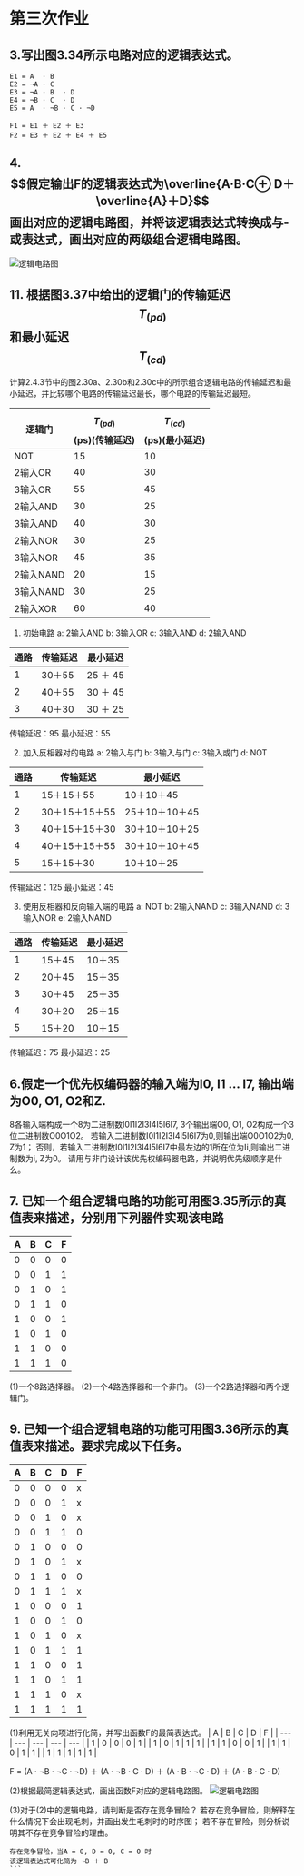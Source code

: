 # 第三次作业

## 3.写出图3.34所示电路对应的逻辑表达式。
```
E1 = A  · B
E2 = ¬A · C
E3 = ¬A · B  · D
E4 = ¬B · C  · D
E5 = A  · ¬B · C · ¬D

F1 = E1 ＋ E2 ＋ E3
F2 = E3 ＋ E2 ＋ E4 ＋ E5
```

## 4. $$假定输出F的逻辑表达式为\overline{A·B·C⊕ D＋\overline{A}＋D}$$画出对应的逻辑电路图，并将该逻辑表达式转换成与-或表达式，画出对应的两级组合逻辑电路图。
![逻辑电路图](/home/rongzi/Pictures/screenshot/24-03-24_22:34:32.png)

## 11. 根据图3.37中给出的逻辑门的传输延迟$$T_(pd)$$和最小延迟$$T_(cd)$$
计算2.4.3节中的图2.30a、2.30b和2.30c中的所示组合逻辑电路的传输延迟和最小延迟，并比较哪个电路的传输延迟最长，哪个电路的传输延迟最短。

| 逻辑门    | $$T_(pd)$$(ps)(传输延迟) | $$T_(cd)$$(ps)(最小延迟) |
| ---       | ---                      | ---                      |
| NOT       | 15                       | 10                       |
| 2输入OR   | 40                       | 30                       |
| 3输入OR   | 55                       | 45                       |
| 2输入AND  | 30                       | 25                       |
| 3输入AND  | 40                       | 30                       |
| 2输入NOR  | 30                       | 25                       |
| 3输入NOR  | 45                       | 35                       |
| 2输入NAND | 20                       | 15                       |
| 3输入NAND | 30                       | 25                       |
| 2输入XOR  | 60                       | 40                       |

1. 初始电路
a: 2输入AND
b: 3输入OR
c: 3输入AND
d: 2输入AND

| 通路 | 传输延迟 | 最小延迟 |
| ---  |   ---    |    ---   |
| 1    |  30＋55  | 25 ＋ 45 |
| 2    | 40＋55   | 30 ＋ 45 |
| 3    | 40＋30   | 30 ＋ 25 |
传输延迟：95
最小延迟：55

2. 加入反相器对的电路
a: 2输入与门
b: 3输入与门
c: 3输入或门
d: NOT

| 通路 | 传输延迟       | 最小延迟       |
| ---  | ---            | ---            |
| 1    | 15＋15＋55     | 10＋10＋45     |
| 2    | 30＋15＋15＋55 | 25＋10＋10＋45 |
| 3    | 40＋15＋15＋30 | 30＋10＋10＋25 |
| 4    | 40＋15＋15＋55 | 30＋10＋10＋45 |
| 5    | 15＋15＋30     | 10＋10＋25     |
传输延迟：125
最小延迟：45

3. 使用反相器和反向输入端的电路
a: NOT
b: 2输入NAND
c: 3输入NAND
d: 3输入NOR
e: 2输入NAND

| 通路 | 传输延迟 | 最小延迟 |
| ---  | ---      | ---      |
| 1    | 15＋45   | 10＋35   |
| 2    | 20＋45   | 15＋35   |
| 3    | 30＋45   | 25＋35   |
| 4    | 30＋20   | 25＋15   |
| 5    | 15＋20   | 10＋15   |
传输延迟：75
最小延迟：25

## 6.假定一个优先权编码器的输入端为I0, I1 ... I7, 输出端为O0, O1, O2和Z.
8各输入端构成一个8为二进制数I0I1I2I3I4I5I6I7, 3个输出端O0, O1, O2构成一个3位二进制数O0O1O2。
若输入二进制数I0I1I2I3I4I5I6I7为0,则输出端O0O1O2为0, Z为1；
否则，若输入二进制数I0I1I2I3I4I5I6I7中最左边的1所在位为Ii,则输出二进制数为i, Z为0。
请用与非门设计该优先权编码器电路，并说明优先级顺序是什么。

## 7. 已知一个组合逻辑电路的功能可用图3.35所示的真值表来描述，分别用下列器件实现该电路

| A   | B   | C   | F   |
| --- | --- | --- | --- |
| 0   | 0   | 0   | 0   |
| 0   | 0   | 1   | 1   |
| 0   | 1   | 0   | 1   |
| 0   | 1   | 1   | 0   |
| 1   | 0   | 0   | 1   |
| 1   | 0   | 1   | 0   |
| 1   | 1   | 0   | 0   |
| 1   | 1   | 1   | 0   |

(1)一个8路选择器。
(2)一个4路选择器和一个非门。
(3)一个2路选择器和两个逻辑门。

## 9. 已知一个组合逻辑电路的功能可用图3.36所示的真值表来描述。要求完成以下任务。
| A   | B   | C   | D   | F   |
| --- | --- | --- | --- | --- |
| 0   | 0   | 0   | 0   | x   |
| 0   | 0   | 0   | 1   | x   |
| 0   | 0   | 1   | 0   | x   |
| 0   | 0   | 1   | 1   | 0   |
| 0   | 1   | 0   | 0   | 0   |
| 0   | 1   | 0   | 1   | x   |
| 0   | 1   | 1   | 0   | 0   |
| 0   | 1   | 1   | 1   | x   |
| 1   | 0   | 0   | 0   | 1   |
| 1   | 0   | 0   | 1   | 0   |
| 1   | 0   | 1   | 0   | x   |
| 1   | 0   | 1   | 1   | 1   |
| 1   | 1   | 0   | 0   | 1   |
| 1   | 1   | 0   | 1   | 1   |
| 1   | 1   | 1   | 0   | x   |
| 1   | 1   | 1   | 1   | 1   |

(1)利用无关向项进行化简，并写出函数F的最简表达式。
| A   | B   | C   | D   | F   |
| --- | --- | --- | --- | --- |
| 1   | 0   | 0   | 0   | 1   |
| 1   | 0   | 1   | 1   | 1   |
| 1   | 1   | 0   | 0   | 1   |
| 1   | 1   | 0   | 1   | 1   |
| 1   | 1   | 1   | 1   | 1   |

F = (A · ¬B · ¬C · ¬D) ＋ (A · ¬B · C · D) ＋ (A · B · ¬C · D) ＋ (A · B · C · D)


(2)根据最简逻辑表达式，画出函数F对应的逻辑电路图。
![逻辑电路图](/home/rongzi/Pictures/screenshot/24-03-24_22:14:48.png)

(3)对于(2)中的逻辑电路，请判断是否存在竞争冒险？
若存在竞争冒险，则解释在什么情况下会出现毛刺，并画出发生毛刺时的时序图；
若不存在冒险，则分析说明其不存在竞争冒险的理由。
````
存在竞争冒险，当A = 0, D = 0, C = 0 时
该逻辑表达式可化简为 ¬B ＋ B
```
